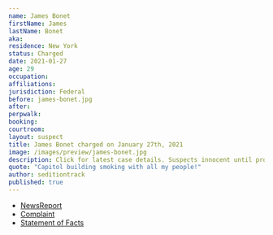 ```yaml
---
name: James Bonet
firstName: James
lastName: Bonet
aka:
residence: New York
status: Charged
date: 2021-01-27
age: 29
occupation:
affiliations:
jurisdiction: Federal
before: james-bonet.jpg
after:
perpwalk:
booking:
courtroom:
layout: suspect
title: James Bonet charged on January 27th, 2021
image: /images/preview/james-bonet.jpg
description: Click for latest case details. Suspects innocent until proven guilty.
quote: "Capitol building smoking with all my people!"
author: seditiontrack
published: true
---
```


- [NewsReport](https://www.timesunion.com/news/article/No-weed-for-Glens-Falls-man-charged-in-attack-on-15903349.php)
- [Complaint](https://www.justice.gov/opa/page/file/1361446/download)
- [Statement of Facts](https://www.justice.gov/opa/page/file/1361446/download)
